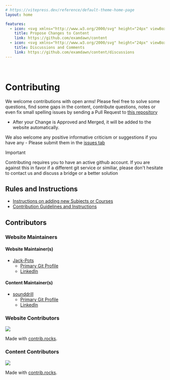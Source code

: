 ```yaml
---
# https://vitepress.dev/reference/default-theme-home-page
layout: home

features:
  - icon: <svg xmlns="http://www.w3.org/2000/svg" height="24px" viewBox="0 -960 960 960" width="24px" fill="#5f6368"><path d="M160-400v-80h280v80H160Zm0-160v-80h440v80H160Zm0-160v-80h440v80H160Zm360 560v-123l221-220q9-9 20-13t22-4q12 0 23 4.5t20 13.5l37 37q8 9 12.5 20t4.5 22q0 11-4 22.5T863-380L643-160H520Zm300-263-37-37 37 37ZM580-220h38l121-122-18-19-19-18-122 121v38Zm141-141-19-18 37 37-18-19Z"/></svg>
    title: Propose Changes to Content
    link: https://github.com/examdawn/content
  - icon: <svg xmlns="http://www.w3.org/2000/svg" height="24px" viewBox="0 -960 960 960" width="24px" fill="#5f6368"><path d="M411-480q-28 0-46-21t-13-49l12-72q8-43 40.5-70.5T480-720q44 0 76.5 27.5T597-622l12 72q5 28-13 49t-46 21H411Zm24-80h91l-8-49q-2-14-13-22.5t-25-8.5q-14 0-24.5 8.5T443-609l-8 49ZM124-441q-23 1-39.5-9T63-481q-2-9-1-18t5-17q0 1-1-4-2-2-10-24-2-12 3-23t13-19l2-2q2-19 15.5-32t33.5-13q3 0 19 4l3-1q5-5 13-7.5t17-2.5q11 0 19.5 3.5T208-626q1 0 1.5.5t1.5.5q14 1 24.5 8.5T251-596q2 7 1.5 13.5T250-570q0 1 1 4 7 7 11 15.5t4 17.5q0 4-6 21-1 2 0 4l2 16q0 21-17.5 36T202-441h-78Zm676 1q-33 0-56.5-23.5T720-520q0-12 3.5-22.5T733-563l-28-25q-10-8-3.5-20t18.5-12h80q33 0 56.5 23.5T880-540v20q0 33-23.5 56.5T800-440ZM0-240v-63q0-44 44.5-70.5T160-400q13 0 25 .5t23 2.5q-14 20-21 43t-7 49v65H0Zm240 0v-65q0-65 66.5-105T480-450q108 0 174 40t66 105v65H240Zm560-160q72 0 116 26.5t44 70.5v63H780v-65q0-26-6.5-49T754-397q11-2 22.5-2.5t23.5-.5Zm-320 30q-57 0-102 15t-53 35h311q-9-20-53.5-35T480-370Zm0 50Zm1-280Z"/></svg>
    title: Discussions and Comments
    link: https://github.com/examdawn/content/discussions
---
```

<br>

# Contributing

We welcome contributions with open arms! Please feel free to solve some questions, find some gaps in the content, contribute questions, notes or even fix small spelling issues by sending a Pull Request to [this repository](https://github.com/examdawn/content) 
- After your Change is Approved and Merged, it will be added to the website automatically.

We also welcome any positive informative criticism or suggestions if you have any - Please submit them in the [issues tab](https://github.com/examdawn/content/issues)

> [!IMPORTANT]
> Contributing requires you to have an active github account.
> If you are against this in favor if a different git service or similiar, please don't hesitate to contact us and discuss a bridge or a better solution

## Rules and Instructions
- [Instructions on adding new Subjects or Courses](/contents/Readme)
- [Contribution Guidelines and Instructions](https://github.com/examdawn/content/blob/main/.github/CONTRIBUTING.md)

## Contributors
### Website Maintainers
#### Website Maintainer(s)
- [Jack-Pots](https://jack-pots.github.io/)
  - [Primary Git Profile](https://github.com/Jack-Pots)
  - [LinkedIn](https://www.linkedin.com/in/jack-pots/)
#### Content Maintainer(s)
- [sounddrill](https://sounddrill31.github.io/)
  - [Primary Git Profile](https://github.com/sounddrill31/)
  - [LinkedIn](https://www.linkedin.com/in/souhrud-reddy/)

### Website Contributors
<a href="https://github.com/examdawn/examdawn.github.io/graphs/contributors">
  <img src="https://contrib.rocks/image?repo=examdawn/examdawn.github.io" />
</a>

Made with [contrib.rocks](https://contrib.rocks).
### Content Contributors
<a href="https://github.com/examdawn/content/graphs/contributors">
  <img src="https://contrib.rocks/image?repo=examdawn/content" />
</a>

Made with [contrib.rocks](https://contrib.rocks).
